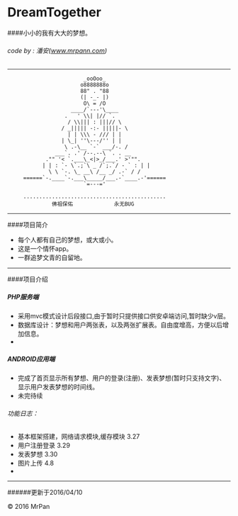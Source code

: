 # DreamTogether
####小小的我有大大的梦想。
###### code by : 潘安(www.mrpann.com)

*****************************************************************************                            

                            _ooOoo_
                           o8888888o
                           88" . "88
                           (| -_- |)
                            O\ = /O
                        ____/`---'\____
                      .   ' \\| |// `.
                       / \\||| : |||// \
                     / _||||| -:- |||||- \
                       | | \\\ - /// | |
                     | \_| ''\---/'' | |
                      \ .-\__ `-` ___/-. /
                   ___`. .' /--.--\ `. . __
                ."" '< `.___\_<|>_/___.' >'"".
               | | : `- \`.;`\ _ /`;.`/ - ` : | |
                 \ \ `-. \_ __\ /__ _/ .-` / /
         ======`-.____`-.___\_____/___.-`____.-'======
                            `=---='

         .............................................
                  佛祖保佑             永无BUG


********************************************************************************

####项目简介

+ 每个人都有自己的梦想，或大或小。
+ 这是一个情怀app。
+ 一群追梦文青的自留地。

**********************************************************

####项目介绍
##### PHP服务端
+ 采用mvc模式设计后段接口,由于暂时只提供接口供安卓端访问,暂时缺少v层。
+ 数据库设计：梦想和用户两张表，以及两张扩展表。自由度增高，方便以后增加信息。
+ 

##### ANDROID应用端
+ 完成了首页显示所有梦想、用户的登录(注册)、发表梦想(暂时只支持文字)、显示用户发表梦想的时间线。
+ 未完待续

###### 功能日志：
+ 基本框架搭建，网络请求模块,缓存模块   3.27
+ 用户注册登录   3.29
+ 发表梦想       3.30
+ 图片上传       4.8
+ 


**********************************************************
######更新于2016/04/10


&copy; 2016 MrPan
